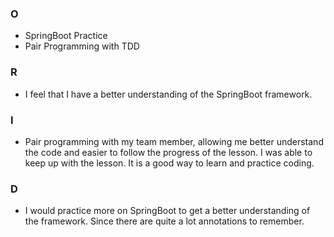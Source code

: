 ### O
- SpringBoot Practice
- Pair Programming with TDD

### R
- I feel that I have a better understanding of the SpringBoot framework.


### I
- Pair programming with my team member, allowing me better understand the code and 
easier to follow the progress of the lesson. I was able to keep up with the lesson.
It is a good way to learn and practice coding.

  
### D
- I would practice more on SpringBoot to get a better understanding of the framework.
Since there are quite a lot annotations to remember.





